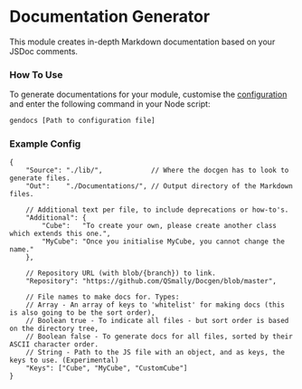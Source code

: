
# Documentation Generator

This module creates in-depth Markdown documentation based on your JSDoc comments.

### How To Use

To generate documentations for your module, customise the [configuration](#example-config) and enter the following command in your Node script:
```bash
gendocs [Path to configuration file]
```

### Example Config
```jsonc
{
    "Source": "./lib/",            // Where the docgen has to look to generate files.
    "Out":    "./Documentations/", // Output directory of the Markdown files.

    // Additional text per file, to include deprecations or how-to's.
    "Additional": {
        "Cube":   "To create your own, please create another class which extends this one.",
        "MyCube": "Once you initialise MyCube, you cannot change the name."
    },

    // Repository URL (with blob/{branch}) to link.
    "Repository": "https://github.com/QSmally/Docgen/blob/master",

    // File names to make docs for. Types:
    // Array - An array of keys to 'whitelist' for making docs (this is also going to be the sort order),
    // Boolean true - To indicate all files - but sort order is based on the directory tree,
    // Boolean false - To generate docs for all files, sorted by their ASCII character order.
    // String - Path to the JS file with an object, and as keys, the keys to use. (Experimental)
    "Keys": ["Cube", "MyCube", "CustomCube"]
}
```
